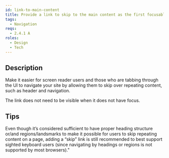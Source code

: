 ```yaml
---
id: link-to-main-content
title: Provide a link to skip to the main content as the first focusable link on the page.
tags:
  - Navigation
reqs:
  - 2.4.1 A
roles:
  - Design
  - Tech
---
```


## Description

Make it easier for screen reader users and those who are tabbing through the UI to navigate your site by allowing them to skip over repeating content, such as header and navigation.

The link does not need to be visible when it does not have focus.

## Tips

Even though it’s considered sufficient to have proper heading structure or/and regions/landsmarks to make it possible for users to skip repeating content on a page, adding a “skip” link is still recommended to best support sighted keyboard users (since navigating by headings or regions is not supported by most browsers)."
